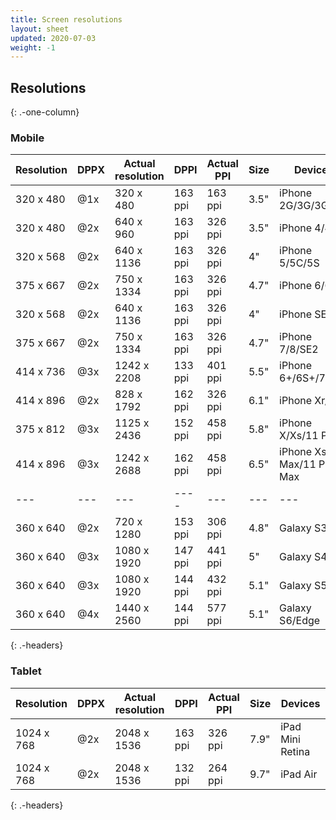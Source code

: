 ```yaml
---
title: Screen resolutions
layout: sheet
updated: 2020-07-03
weight: -1
---
```


## Resolutions
{: .-one-column}

### Mobile

| Resolution | DPPX | Actual resolution | DPPI    | Actual PPI | Size | Devices                    |
| ---        | ---  | ---               | ---     | ---        | ---  | ---                        |
| 320 x 480  | @1x  | 320 x 480         | 163 ppi | 163 ppi    | 3.5" | iPhone 2G/3G/3GS           |
| 320 x 480  | @2x  | 640 x 960         | 163 ppi | 326 ppi    | 3.5" | iPhone 4/4S                |
| 320 x 568  | @2x  | 640 x 1136        | 163 ppi | 326 ppi    | 4"   | iPhone 5/5C/5S             |
| 375 x 667  | @2x  | 750 x 1334        | 163 ppi | 326 ppi    | 4.7" | iPhone 6/6S                |
| 320 x 568  | @2x  | 640 x 1136        | 163 ppi | 326 ppi    | 4"   | iPhone SE                  |
| 375 x 667  | @2x  | 750 x 1334        | 163 ppi | 326 ppi    | 4.7" | iPhone 7/8/SE2             |
| 414 x 736  | @3x  | 1242 x 2208       | 133 ppi | 401 ppi    | 5.5" | iPhone 6+/6S+/7+/8+        |
| 414 x 896  | @2x  | 828 x 1792        | 162 ppi | 326 ppi    | 6.1" | iPhone Xr/11               |
| 375 x 812  | @3x  | 1125 x 2436       | 152 ppi | 458 ppi    | 5.8" | iPhone X/Xs/11 Pro         |
| 414 x 896  | @3x  | 1242 x 2688       | 162 ppi | 458 ppi    | 6.5" | iPhone Xs Max/11 Pro Max   |
| ---        | ---  | ---               | ----    | ---        | ---  | ---                        |
| 360 x 640  | @2x  | 720 x 1280        | 153 ppi | 306 ppi    | 4.8" | Galaxy S3                  |
| 360 x 640  | @3x  | 1080 x 1920       | 147 ppi | 441 ppi    | 5"   | Galaxy S4                  |
| 360 x 640  | @3x  | 1080 x 1920       | 144 ppi | 432 ppi    | 5.1" | Galaxy S5                  |
| 360 x 640  | @4x  | 1440 x 2560       | 144 ppi | 577 ppi    | 5.1" | Galaxy S6/Edge             |
{: .-headers}

### Tablet

| Resolution | DPPX | Actual resolution | DPPI    | Actual PPI | Size | Devices          |
| ---        | ---- | ---               | ---     | ---        | ---- | ---              |
| 1024 x 768 | @2x  | 2048 x 1536       | 163 ppi | 326 ppi    | 7.9" | iPad Mini Retina |
| 1024 x 768 | @2x  | 2048 x 1536       | 132 ppi | 264 ppi    | 9.7" | iPad Air         |
{: .-headers}
